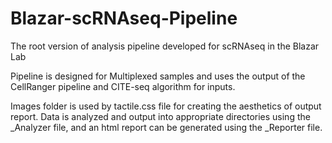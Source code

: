 # Blazar-scRNAseq-Pipeline
The root version of analysis pipeline developed for scRNAseq in the Blazar Lab

Pipeline is designed for Multiplexed samples and uses the output of the CellRanger pipeline and CITE-seq algorithm for inputs. 

Images folder is used by tactile.css file for creating the aesthetics of output report. Data is analyzed and output into appropriate directories using the _Analyzer file, and an html report can be generated using the _Reporter file. 
